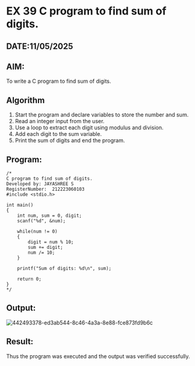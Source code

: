 # EX 39 C program to find sum of digits.
## DATE:11/05/2025
## AIM:
To write a C program to find sum of digits.

## Algorithm
1. Start the program and declare variables to store the number and sum.
2. Read an integer input from the user.
3. Use a loop to extract each digit using modulus and division.
4. Add each digit to the sum variable.
5. Print the sum of digits and end the program.

## Program:
```
/*
C program to find sum of digits.
Developed by: JAYASHREE S
RegisterNumber:  212223060103
#include <stdio.h>

int main()
{
    int num, sum = 0, digit;
    scanf("%d", &num);

    while(num != 0)
    {
        digit = num % 10;
        sum += digit;
        num /= 10;
    }

    printf("Sum of digits: %d\n", sum);

    return 0;
}
*/
```

## Output:

![442493378-ed3ab544-8c46-4a3a-8e88-fce873fd9b6c](https://github.com/user-attachments/assets/2d2585bd-afba-4d0a-88d7-7fed8971ac3f)


## Result:
Thus the program was executed and the output was verified successfully.
